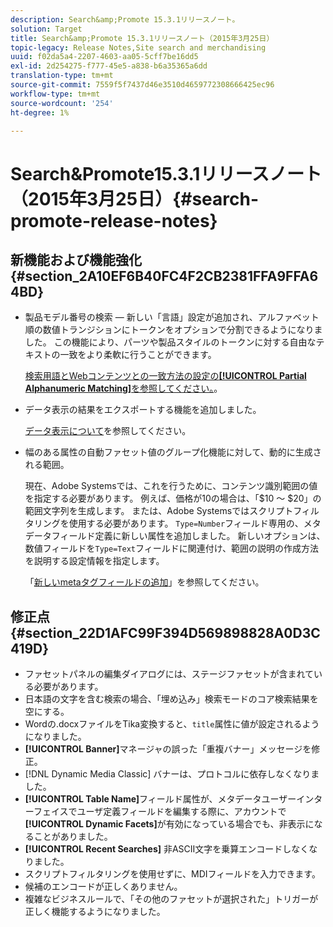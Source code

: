 ```yaml
---
description: Search&amp;Promote 15.3.1リリースノート。
solution: Target
title: Search&amp;Promote 15.3.1リリースノート（2015年3月25日）
topic-legacy: Release Notes,Site search and merchandising
uuid: f02da5a4-2207-4603-aa05-5cff7be16dd5
exl-id: 2d254275-f777-45e5-a838-b6a35365a6dd
translation-type: tm+mt
source-git-commit: 7559f5f7437d46e3510d4659772308666425ec96
workflow-type: tm+mt
source-wordcount: '254'
ht-degree: 1%

---
```


# Search&amp;Promote15.3.1リリースノート（2015年3月25日）{#search-promote-release-notes}

## 新機能および機能強化 {#section_2A10EF6B40FC4F2CB2381FFA9FFA64BD}

* 製品モデル番号の検索 — 新しい「言語」設定が追加され、アルファベット順の数値トランジションにトークンをオプションで分割できるようになりました。 この機能により、パーツや製品スタイルのトークンに対する自由なテキストの一致をより柔軟に行うことができます。

   [検索用語とWebコンテンツとの一致方法の設定の&#x200B;**[!UICONTROL Partial Alphanumeric Matching]**&#x200B;を参照してください。](../c-about-linguistics-menu/c-about-words-and-language.md#task_351A9144A51F4B41923BDBACDEF3B616)。

* データ表示の結果をエクスポートする機能を追加しました。

   [データ表示について](../c-about-reports-menu/c-about-data-views.md#concept_DCA897D074464BC1861AA47B40CC86C3)を参照してください。

* 幅のある属性の自動ファセット値のグループ化機能に対して、動的に生成される範囲。

   現在、Adobe Systemsでは、これを行うために、コンテンツ識別範囲の値を指定する必要があります。 例えば、価格が10の場合は、「$10 ～ $20」の範囲文字列を生成します。 または、Adobe Systemsではスクリプトフィルタリングを使用する必要があります。 `Type=Number`フィールド専用の、メタデータフィールド定義に新しい属性を追加しました。 新しいオプションは、数値フィールドを`Type=Text`フィールドに関連付け、範囲の説明の作成方法を説明する設定情報を指定します。

   「[新しいmetaタグフィールドの追加](../c-about-settings-menu/c-about-metadata-menu.md#task_6DF188C0FC7F4831A4444CA9AFA615E5)」を参照してください。

## 修正点 {#section_22D1AFC99F394D569898828A0D3C419D}

* ファセットパネルの編集ダイアログには、ステージファセットが含まれている必要があります。
* 日本語の文字を含む検索の場合、「埋め込み」検索モードのコア検索結果を空にする。
* Wordの.docxファイルをTika変換すると、`title`属性に値が設定されるようになりました。
* **[!UICONTROL Banner]**&#x200B;マネージャの誤った「重複バナー」メッセージを修正。
* [!DNL Dynamic Media Classic] バナーは、プロトコルに依存しなくなりました。
* **[!UICONTROL Table Name]**&#x200B;フィールド属性が、メタデータユーザーインターフェイスでユーザ定義フィールドを編集する際に、アカウントで&#x200B;**[!UICONTROL Dynamic Facets]**&#x200B;が有効になっている場合でも、非表示になることがありました。
* **[!UICONTROL Recent Searches]** 非ASCII文字を乗算エンコードしなくなりました。
* スクリプトフィルタリングを使用せずに、MDIフィールドを入力できます。
* 候補のエンコードが正しくありません。
* 複雑なビジネスルールで、「その他のファセットが選択された」トリガーが正しく機能するようになりました。
